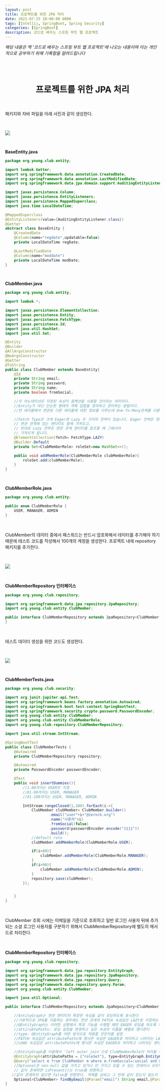 ```yaml
---
layout: post
title: 프로젝트를 위한 JPA 처리
date: 2021-07-25 10:00:00 0000
tags: [Intellij, SpringBoot, Spring Security]
categories: [SpringBoot]
description: 코드로 배우는 스프링 부트 웹 프로젝트
---
```


_해당 내용은 책 '코드로 배우는 스프링 부트 웹 프로젝트'에 나오는 내용이며 이는 개인적으로 공부하기 위해 기록함을 알려드립니다_

<br><br>

# <center>프로젝트를 위한 JPA 처리</center>

<br>

패키지와 자바 파일을 아래 사진과 같이 생성한다.

<br>

![](/images/Learning_SpringBoot_with_Web_Project/Part5/Chapter10/10-3/2021-07-25-17-21-10.png)

<br>

**BaseEntity.java**

```java
package org.young.club.entity;

import lombok.Getter;
import org.springframework.data.annotation.CreatedDate;
import org.springframework.data.annotation.LastModifiedDate;
import org.springframework.data.jpa.domain.support.AuditingEntityListener;

import javax.persistence.Column;
import javax.persistence.EntityListeners;
import javax.persistence.MappedSuperclass;
import java.time.LocalDateTime;

@MappedSuperclass
@EntityListeners(value={AuditingEntityListener.class})
@Getter
abstract class BaseEntity {
    @CreatedDate
    @Column(name="regdate",updatable=false)
    private LocalDateTime regDate;

    @LastModifiedDate
    @Column(name="moddate")
    private LocalDateTime modDate;
}
```

<br>

**ClubMember.java**

```java
package org.young.club.entity;

import lombok.*;

import javax.persistence.ElementCollection;
import javax.persistence.Entity;
import javax.persistence.FetchType;
import javax.persistence.Id;
import java.util.HashSet;
import java.util.Set;

@Entity
@Builder
@AllArgsConstructor
@NoArgsConstructor
@Getter
@ToString
public class ClubMember extends BaseEntity{
    @Id
    private String email;
    private String password;
    private String name;
    private boolean fromSocial;

    //이 어노테이션은 지정된 속성이 컬렉션을 사용할 것이라는 의미이다.
    //Entity가 아닌 단순한 형태의 객체 집합을 정의하고 관리하는 방법이다.
    //한 테이블에서 연관된 다른 테이블에 대한 정보를 다루는데 One-To-Many관계를 다룬다

    //Fetch Type은 크게 Eager와 Lazy 두 가지의 전략이 있습니다. Eager 전략은 엔티티를 조회할 때,
    // 연관 관계에 있는 엔티티도 함께 가져오고,
    // 반대로 Lazy 전략은 연관 관계 엔티티를 참조할 때 그때서야
    // 가져오게 됩니다.
    @ElementCollection(fetch= FetchType.LAZY)
    @Builder.Default
    private Set<ClubMemberRole> roleSet=new HashSet<>();

    public void addMemberRole(ClubMemberRole clubMemberRole){
        roleSet.add(clubMemberRole);
    }
}

```

<br>

**ClubMemberRole.java**

```java
package org.young.club.entity;

public enum ClubMemberRole {
    USER, MANAGER, ADMIN
}

```

<br>

ClubMember의 데이터 중에서 패스워드는 반드시 암호화해서 데이터를 추가해야 하기 때문에 테스트 코드를 작성해서 100개의 계정을 생성한다. 프로젝트 내에 repository 패키지를 추가한다.

<br>

![](/images/Learning_SpringBoot_with_Web_Project/Part5/Chapter10/10-3/2021-07-25-17-31-33.png)

<br>

**ClubMemberRepository 인터페이스**

```java
package org.young.club.repository;

import org.springframework.data.jpa.repository.JpaRepository;
import org.young.club.entity.ClubMember;

public interface ClubMemberRepository extends JpaRepository<ClubMember, String> {
}

```

<br>

테스트 데이터 생성을 위한 코드도 생성한다.

<br>

![](/images/Learning_SpringBoot_with_Web_Project/Part5/Chapter10/10-3/2021-07-25-17-32-44.png)

<br>

**ClubMemberTests.java**

```java
package org.young.club.security;

import org.junit.jupiter.api.Test;
import org.springframework.beans.factory.annotation.Autowired;
import org.springframework.boot.test.context.SpringBootTest;
import org.springframework.security.crypto.password.PasswordEncoder;
import org.young.club.entity.ClubMember;
import org.young.club.entity.ClubMemberRole;
import org.young.club.repository.ClubMemberRepository;

import java.util.stream.IntStream;

@SpringBootTest
public class ClubMemberTests {
    @Autowired
    private ClubMemberRepository repository;

    @Autowired
    private PasswordEncoder passwordEncoder;

    @Test
    public void insertDummies(){
        //1-80까지는 USER만 지정
        //81-90까지는 USER, MANAGER
        //91-100까지는 USER, MANAGER, ADMIN

        IntStream.rangeClosed(1,100).forEach(i->{
            ClubMember clubMember= ClubMember.builder()
                    .email("user"+i+"@zerock.org")
                    .name("사용자"+i)
                    .fromSocial(false)
                    .password(passwordEncoder.encode("1111"))
                    .build();
            //default role
            clubMember.addMemberRole(ClubMemberRole.USER);

            if(i>80){
                clubMember.addMemberRole(ClubMemberRole.MANAGER);
            }
            if(i>90){
                clubMember.addMemberRole(ClubMemberRole.ADMIN);
            }
            repository.save(clubMember);
        });


    }
}

```

<br>

ClubMember 조회 시에는 이메일을 기준으로 조회하고 일반 로그인 사용자 뒤에 추가되는 소셜 로그인 사용자를 구분하기 위해서 ClubMemberRepository에 별도의 메서드로 처리한다.

<br>

**ClubMemberRepository 인터페이스**

```java
package org.young.club.repository;

import org.springframework.data.jpa.repository.EntityGraph;
import org.springframework.data.jpa.repository.JpaRepository;
import org.springframework.data.jpa.repository.Query;
import org.springframework.data.repository.query.Param;
import org.young.club.entity.ClubMember;

import java.util.Optional;

public interface ClubMemberRepository extends JpaRepository<ClubMember, String> {

    //EntityGraph는 연관 엔티티의 특정한 속성을 같이 로딩하도록 표시한다
    //기본적으로 JPA를 이용하는 경우에는 연관 관계의 FATCH 속성값은 LAZY로 지정하는 것이 일반적이다
    //@EntityGraph는 이러한 상황에서 특정 기능을 수행할 때만 EAGER 로딩을 하도록 지정할 수 있다.
    //attirubtePaths: 로딩 설정을 변경하고 싶은 속성의 이름을 배열로 명시한다
    //type: @EntityGraph를 어떤 방식으로 적용할 것인지를 설정
    //FATCH 속성값은 attributePaths에 명시한 속성은 EAGER로 처리하고 나머지는 LAZY로 처리한다.
    //LOAD 속성값은 attributePaths에 명시한 속성은 EAGER로 처리하고 나머지는 엔티티 클래스에 명시되거나 기본 방식으로 처리한다.

    //EntityGraph를 이용해서 'left outer join'으로 ClubMemberRole이 처리될 수 있도록 한다.
    @EntityGraph(attributePaths = {"roleSet"}, type=EntityGraph.EntityGraphType.LOAD)
    @Query("select m from ClubMember m where m.fromSocial=:social and m.email=:email")
    //Optional은 non-null 값을 가지고 있거나 안 가지고 있을 수 있는 컨테이너 오브젝트이다
    // 값이 존재하면 isPresent()는 true를 반환하고
   //값이 존재하지 않으면 false를 반환한다. 객체를 감싸고 그 안에 값이 있는지 없는지 유무를 판별하기 좋다.
    Optional<ClubMember> findByEmail(@Param("email") String email,@Param("social") boolean social);
}

```

<br>

